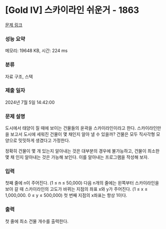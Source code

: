 # [Gold IV] 스카이라인 쉬운거 - 1863 

[문제 링크](https://www.acmicpc.net/problem/1863) 

### 성능 요약

메모리: 19648 KB, 시간: 224 ms

### 분류

자료 구조, 스택

### 제출 일자

2024년 7월 5일 14:42:00

### 문제 설명

<p>도시에서 태양이 질 때에 보이는 건물들의 윤곽을 스카이라인이라고 한다. 스카이라인만을 보고서 도시에 세워진 건물이 몇 채인지 알아 낼 수 있을까? 건물은 모두 직사각형 모양으로 밋밋하게 생겼다고 가정한다.</p>

<p>정확히 건물이 몇 개 있는지 알아내는 것은 대부분의 경우에 불가능하고, 건물이 최소한 몇 채 인지 알아내는 것은 가능해 보인다. 이를 알아내는 프로그램을 작성해 보자.</p>

### 입력 

 <p>첫째 줄에 n이 주어진다. (1 ≤ n ≤ 50,000) 다음 n개의 줄에는 왼쪽부터 스카이라인을 보아 갈 때 스카이라인의 고도가 바뀌는 지점의 좌표 x와 y가 주어진다. (1 ≤ x ≤ 1,000,000. 0 ≤ y ≤ 500,000) 첫 번째 지점의 x좌표는 항상 1이다.</p>

### 출력 

 <p>첫 줄에 최소 건물 개수를 출력한다.</p>

